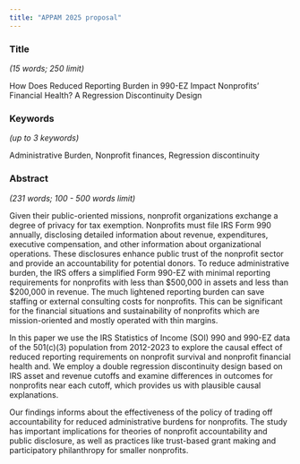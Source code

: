 ```yaml
---
title: "APPAM 2025 proposal"
---
```


### Title

*(15 words; 250 limit)*

How Does Reduced Reporting Burden in 990-EZ Impact Nonprofits’ Financial Health? A Regression Discontinuity Design


### Keywords

*(up to 3 keywords)*

Administrative Burden, Nonprofit finances, Regression discontinuity


### Abstract

*(231 words; 100 - 500 words limit)*


Given their public-oriented missions, nonprofit organizations exchange a degree of privacy for tax exemption. Nonprofits must file IRS Form 990 annually, disclosing detailed information about revenue, expenditures, executive compensation, and other information about organizational operations. These disclosures enhance public trust of the nonprofit sector and provide an accountability for potential donors. To reduce administrative burden, the IRS offers a simplified Form 990-EZ with minimal reporting requirements for nonprofits with less than $500,000 in assets and less than $200,000 in revenue. The much lightened reporting burden can save staffing or external consulting costs for nonprofits. This can be significant for the financial situations and sustainability of nonprofits which are mission-oriented and mostly operated with thin margins. 

In this paper we use the IRS Statistics of Income (SOI) 990 and 990-EZ data of the 501(c)(3) population from 2012-2023 to explore the causal effect of reduced reporting requirements on nonprofit survival and nonprofit financial health and. We employ a double regression discontinuity design based on IRS asset and revenue cutoffs and examine differences in outcomes for nonprofits near each cutoff, which provides us with plausible causal explanations.

Our findings informs about the effectiveness of the policy of trading off accountability for reduced administrative burdens for nonprofits. The study has important implications for theories of nonprofit accountability and public disclosure, as well as practices like trust-based grant making and participatory philanthropy for smaller nonprofits.


